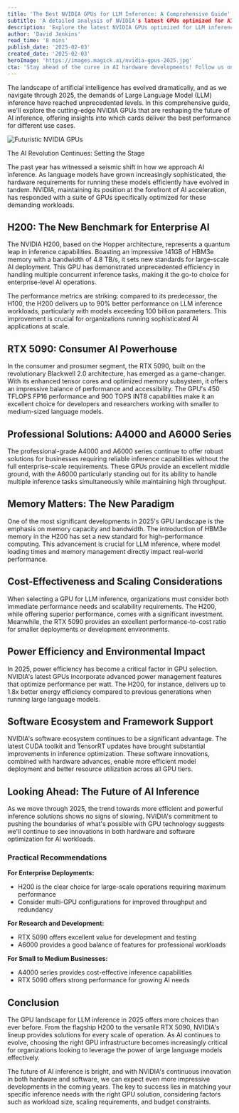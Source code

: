 ```yaml
---
title: 'The Best NVIDIA GPUs for LLM Inference: A Comprehensive Guide'
subtitle: 'A detailed analysis of NVIDIA's latest GPUs optimized for AI inference workloads'
description: 'Explore the latest NVIDIA GPUs optimized for LLM inference in 2025, from the enterprise-grade H200 to the consumer-focused RTX 5090. Learn about key considerations including memory capacity, power efficiency, and cost-effectiveness for different deployment scenarios.'
author: 'David Jenkins'
read_time: '8 mins'
publish_date: '2025-02-03'
created_date: '2025-02-03'
heroImage: 'https://images.magick.ai/nvidia-gpus-2025.jpg'
cta: 'Stay ahead of the curve in AI hardware developments! Follow us on LinkedIn at MagickAI for regular updates on GPU technology, AI infrastructure, and optimization strategies for large language models.'
---
```


The landscape of artificial intelligence has evolved dramatically, and as we navigate through 2025, the demands of Large Language Model (LLM) inference have reached unprecedented levels. In this comprehensive guide, we'll explore the cutting-edge NVIDIA GPUs that are reshaping the future of AI inference, offering insights into which cards deliver the best performance for different use cases.

![Futuristic NVIDIA GPUs](https://i.magick.ai/PIXE/1738587262855_magick_img.webp)

The AI Revolution Continues: Setting the Stage

The past year has witnessed a seismic shift in how we approach AI inference. As language models have grown increasingly sophisticated, the hardware requirements for running these models efficiently have evolved in tandem. NVIDIA, maintaining its position at the forefront of AI acceleration, has responded with a suite of GPUs specifically optimized for these demanding workloads.

## H200: The New Benchmark for Enterprise AI

The NVIDIA H200, based on the Hopper architecture, represents a quantum leap in inference capabilities. Boasting an impressive 141GB of HBM3e memory with a bandwidth of 4.8 TB/s, it sets new standards for large-scale AI deployment. This GPU has demonstrated unprecedented efficiency in handling multiple concurrent inference tasks, making it the go-to choice for enterprise-level AI operations.

The performance metrics are striking: compared to its predecessor, the H100, the H200 delivers up to 90% better performance on LLM inference workloads, particularly with models exceeding 100 billion parameters. This improvement is crucial for organizations running sophisticated AI applications at scale.

## RTX 5090: Consumer AI Powerhouse

In the consumer and prosumer segment, the RTX 5090, built on the revolutionary Blackwell 2.0 architecture, has emerged as a game-changer. With its enhanced tensor cores and optimized memory subsystem, it offers an impressive balance of performance and accessibility. The GPU's 450 TFLOPS FP16 performance and 900 TOPS INT8 capabilities make it an excellent choice for developers and researchers working with smaller to medium-sized language models.

## Professional Solutions: A4000 and A6000 Series

The professional-grade A4000 and A6000 series continue to offer robust solutions for businesses requiring reliable inference capabilities without the full enterprise-scale requirements. These GPUs provide an excellent middle ground, with the A6000 particularly standing out for its ability to handle multiple inference tasks simultaneously while maintaining high throughput.

## Memory Matters: The New Paradigm

One of the most significant developments in 2025's GPU landscape is the emphasis on memory capacity and bandwidth. The introduction of HBM3e memory in the H200 has set a new standard for high-performance computing. This advancement is crucial for LLM inference, where model loading times and memory management directly impact real-world performance.

## Cost-Effectiveness and Scaling Considerations

When selecting a GPU for LLM inference, organizations must consider both immediate performance needs and scalability requirements. The H200, while offering superior performance, comes with a significant investment. Meanwhile, the RTX 5090 provides an excellent performance-to-cost ratio for smaller deployments or development environments.

## Power Efficiency and Environmental Impact

In 2025, power efficiency has become a critical factor in GPU selection. NVIDIA's latest GPUs incorporate advanced power management features that optimize performance per watt. The H200, for instance, delivers up to 1.8x better energy efficiency compared to previous generations when running large language models.

## Software Ecosystem and Framework Support

NVIDIA's software ecosystem continues to be a significant advantage. The latest CUDA toolkit and TensorRT updates have brought substantial improvements in inference optimization. These software innovations, combined with hardware advances, enable more efficient model deployment and better resource utilization across all GPU tiers.

## Looking Ahead: The Future of AI Inference

As we move through 2025, the trend towards more efficient and powerful inference solutions shows no signs of slowing. NVIDIA's commitment to pushing the boundaries of what's possible with GPU technology suggests we'll continue to see innovations in both hardware and software optimization for AI workloads.

### Practical Recommendations

**For Enterprise Deployments:**
- H200 is the clear choice for large-scale operations requiring maximum performance
- Consider multi-GPU configurations for improved throughput and redundancy

**For Research and Development:**
- RTX 5090 offers excellent value for development and testing
- A6000 provides a good balance of features for professional workloads

**For Small to Medium Businesses:**
- A4000 series provides cost-effective inference capabilities
- RTX 5090 offers strong performance for growing AI needs

## Conclusion

The GPU landscape for LLM inference in 2025 offers more choices than ever before. From the flagship H200 to the versatile RTX 5090, NVIDIA's lineup provides solutions for every scale of operation. As AI continues to evolve, choosing the right GPU infrastructure becomes increasingly critical for organizations looking to leverage the power of large language models effectively.

The future of AI inference is bright, and with NVIDIA's continuous innovation in both hardware and software, we can expect even more impressive developments in the coming years. The key to success lies in matching your specific inference needs with the right GPU solution, considering factors such as workload size, scaling requirements, and budget constraints.